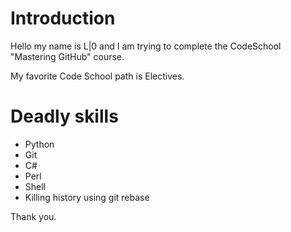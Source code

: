 # Introduction

Hello my name is L|0 and I am trying to complete the CodeSchool "Mastering GitHub" course.

My favorite Code School path is Electives.

# Deadly skills
* Python
* Git
* C#
* Perl
* Shell
* Killing history using git rebase

Thank you.
